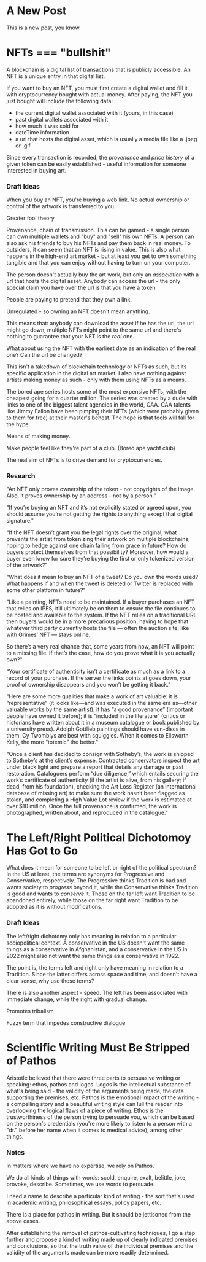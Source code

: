 # A New Post
This is a new post, you know.

# NFTs === "bullshit"
A blockchain is a digital list of transactions that is publicly accessible. An NFT is a unique entry in that digital list. 

If you want to buy an NFT, you must first create a digital wallet and fill it with cryptocurrency bought with actual money. After paying, the NFT you just bought will include the following data: 

* the current digital wallet associated with it (yours, in this case)
* past digital wallets associated with it
* how much it was sold for
* dateTime information
* a url that hosts the digital asset, which is usually a media file like a .jpeg or .gif

Since every transaction is recorded, the _provenance_ and _price history_ of a given token can be easily established - useful information for someone interested in buying art.

### Draft Ideas

When you buy an NFT, you're buying a web link. No actual ownership or control of the artwork is transferred to you.

Greater fool theory

Provenance, chain of transmission. This can be gamed - a single person can own multiple wallets and "buy" and "sell" his own NFTs. A person can also ask his friends to buy his NFTs and pay them back in real money. To outsiders, it can seem that an NFT is rising in value. This is also what happens in the high-end art market - but at least you get to own something tangible and that you can enjoy without having to turn on your computer. 

The person doesn't actually buy the art work, but only an _association_ with a url that hosts the digital asset. Anybody can access the url - the only special claim you have over the url is that you have a token 

People are paying to pretend that they own a link.

Unregulated - so owning an NFT doesn't mean anything.


This means that: anybody can download the asset if he has the url, the url might go down, multiple NFTs might point to the same url and there's nothing to guarantee that your NFT is the _real_ one. 

What about using the NFT with the earliest date as an indication of the real one? Can the url be changed?

This isn't a takedown of blockchain technology or NFTs as such, but its specific application in the digital art market. I also have nothing against artists making money as such - only with them using NFTs as a means.

The bored ape series hosts some of the most expensive NFTs, with the cheapest going for a quarter million. The series was created by a dude with links to one of the biggest talent agencies in the world, CAA. CAA talents like Jimmy Fallon have been pimping their NFTs (which were probably given to them for free) at their master's behest. The hope is that fools will fall for the hype.

Means of making money.

Make people feel like they're part of a club. (Bored ape yacht club)

The real aim of NFTs is to drive demand for cryptocurrencies.

### Research

"An NFT only proves ownership of the token - not copyrights of the image. Also, it proves ownership by an address - not by a person."

"If you’re buying an NFT and it’s not explicitly stated or agreed upon, you should assume you’re not getting the rights to anything except that digital signature."

"If the NFT doesn’t grant you the legal rights over the original, what prevents the artist from tokenizing their artwork on multiple blockchains, hoping to hedge against one chain falling from grace in future? How do buyers protect themselves from that possibility? Moreover, how would a buyer even know for sure they’re buying the first or only tokenized version of the artwork?"

"What does it mean to buy an NFT of a tweet? Do you own the words used? What happens if and when the tweet is deleted or Twitter is replaced with some other platform in future?"

"Like a painting, NFTs need to be maintained. If a buyer purchases an NFT that relies on IPFS, it’ll ultimately be on them to ensure the file continues to be hosted and available to the system. If the NFT relies on a traditional URL, then buyers would be in a more precarious position, having to hope that whatever third party currently hosts the file — often the auction site, like with Grimes’ NFT — stays online.

So there’s a very real chance that, some years from now, an NFT will point to a missing file. If that’s the case, how do you prove what it is you actually own?"

“Your certificate of authenticity isn’t a certificate as much as a link to a record of your purchase. If the server the links points at goes down, your proof of ownership disappears and you won’t be getting it back.”

"Here are some more qualities that make a work of art valuable: it is “representative” (it looks like—and was executed in the same era as—other valuable works by the same artist); it has “a good provenance” (important people have owned it before); it is “included in the literature” (critics or historians have written about it in a museum catalogue or book published by a university press). Adolph Gottlieb paintings should have sun-discs in them. Cy Twomblys are best with squiggles. When it comes to Ellsworth Kelly, the more “totemic” the better."

"Once a client has decided to consign with Sotheby’s, the work is shipped to Sotheby’s at the client’s expense. Contracted conservators inspect the art under black light and prepare a report that details any damage or past restoration. Cataloguers perform “due diligence,” which entails securing the work’s certificate of authenticity (if the artist is alive, from his gallery; if dead, from his foundation), checking the Art Loss Register (an international database of missing art) to make sure the work hasn’t been flagged as stolen, and completing a High Value Lot review if the work is estimated at over $10 million. Once the full provenance is confirmed, the work is photographed, written about, and reproduced in the catalogue."

# The Left/Right Political Dichotomoy Has Got to Go

What does it mean for someone to be left or right of the political spectrum? In the US at least, the terms are synonyms for Progressive and Conservative, respectively. The Progressive thinks Tradition is bad and wants society to _progress_ beyond it, while the Conservative thinks Tradition is good and wants to _conserve_ it. Those on the far left want Tradition to be abandoned entirely, while those on the far right want Tradition to be adopted as it is without modifications. 

### Draft Ideas

The left/right dichotomy only has meaning in relation to a particular sociopolitical context. A conservative in the US doesn't want the same things as a conservative in Afghanistan, and a conservative in the US in 2022 might also not want the same things as a conservative in 1922. 

The point is, the terms left and right only have meaning in relation to a Tradition. Since the latter differs across space and time, and doesn't have a clear sense, why use these terms?

There is also another aspect - speed. The left has been associated with immediate change, while the right with gradual change.

Promotes tribalism 

Fuzzy term that impedes constructive dialogue

# Scientific Writing Must Be Stripped of Pathos

Aristotle believed that there were three parts to persuasive writing or speaking: ethos, pathos and logos. Logos is the intellectual substance of what's being said - the validity of the arguments being made, the data supporting the premises, etc. Pathos is the emotional impact of the writing - a compelling story and a beautiful writing style can lull the reader into overlooking the logical flaws of a piece of writing. Ethos is the trustworthiness of the person trying to persuade you, which can be based on the person's credentials (you're more likely to listen to a person with a "dr." before her name when it comes to medical advice), among other things. 

### Notes

In matters where we have no expertise, we rely on Pathos. 

We do all kinds of things with words: scold, enquire, exalt, belittle, joke, provoke, describe. Sometimes, we use words to persuade. 

I need a name to describe a particular kind of writing - the sort that's used in academic writing, philosophical essays, policy papers, etc. 

There is a place for pathos in writing. But it should be jettisoned from the above cases.

After establishing the removal of pathos-cultivating techniques, I go a step further and propose a kind of writing made up of clearly indicated premises and conclusions, so that the truth value of the individual premises and the validity of the arguments made can be more readily determined. 














